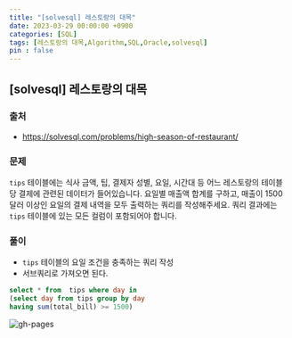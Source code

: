 ```yaml
---
title: "[solvesql] 레스토랑의 대목"
date: 2023-03-29 00:00:00 +0900
categories: [SQL]
tags: [레스토랑의 대목,Algorithm,SQL,Oracle,solvesql]
pin : false
---
```


## [solvesql] 레스토랑의 대목

### 출처
- <a href="https://solvesql.com/problems/high-season-of-restaurant/" target="_blank"> https://solvesql.com/problems/high-season-of-restaurant/ </a>

### 문제

`tips` 테이블에는 식사 금액, 팁, 결제자 성별, 요일, 시간대 등 어느 레스토랑의 테이블 당 결제에 관련된 데이터가 들어있습니다. 요일별 매출액 합계를 구하고, 매출이 1500 달러 이상인 요일의 결제 내역을 모두 출력하는 쿼리를 작성해주세요. 쿼리 결과에는 `tips` 테이블에 있는 모든 컬럼이 포함되어야 합니다.

### 풀이
- `tips` 테이블의 요일 조건을 충족하는 쿼리 작성
- 서브쿼리로 가져오면 된다.
```sql
select * from  tips where day in
(select day from tips group by day
having sum(total_bill) >= 1500)
```

![gh-pages](../../../assets/img/favicons/android-chrome-256x256.png)

